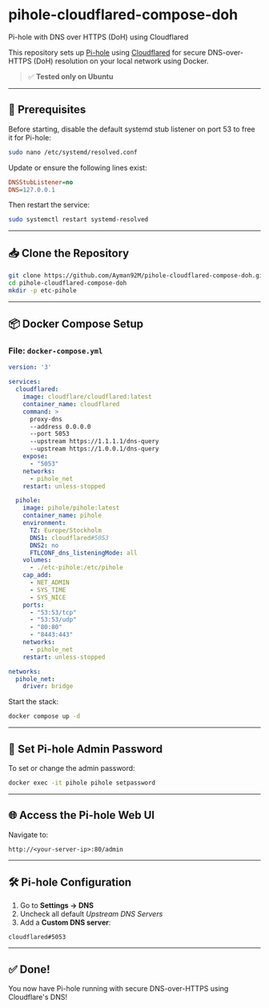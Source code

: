 # pihole-cloudflared-compose-doh
Pi-hole with DNS over HTTPS (DoH) using Cloudflared

This repository sets up [Pi-hole](https://pi-hole.net/) using [Cloudflared](https://developers.cloudflare.com/cloudflared/) for secure DNS-over-HTTPS (DoH) resolution on your local network using Docker.

> ✅ **Tested only on Ubuntu**

---

## 🔧 Prerequisites

Before starting, disable the default systemd stub listener on port 53 to free it for Pi-hole:

```bash
sudo nano /etc/systemd/resolved.conf
```

Update or ensure the following lines exist:

```ini
DNSStubListener=no
DNS=127.0.0.1
```

Then restart the service:

```bash
sudo systemctl restart systemd-resolved
```

---

## 📥 Clone the Repository

```bash
git clone https://github.com/Ayman92M/pihole-cloudflared-compose-doh.git
cd pihole-cloudflared-compose-doh
mkdir -p etc-pihole
```


---

## 📦 Docker Compose Setup

### File: `docker-compose.yml`

```yaml
version: '3'

services:
  cloudflared:
    image: cloudflare/cloudflared:latest
    container_name: cloudflared
    command: >
      proxy-dns
      --address 0.0.0.0
      --port 5053
      --upstream https://1.1.1.1/dns-query
      --upstream https://1.0.0.1/dns-query
    expose:
      - "5053"
    networks:
      - pihole_net
    restart: unless-stopped

  pihole:
    image: pihole/pihole:latest
    container_name: pihole
    environment:
      TZ: Europe/Stockholm
      DNS1: cloudflared#5053
      DNS2: no
      FTLCONF_dns_listeningMode: all
    volumes:
      - ./etc-pihole:/etc/pihole
    cap_add:
      - NET_ADMIN
      - SYS_TIME
      - SYS_NICE
    ports:
      - "53:53/tcp"
      - "53:53/udp"
      - "80:80"
      - "8443:443"
    networks:
      - pihole_net
    restart: unless-stopped

networks:
  pihole_net:
    driver: bridge
```

Start the stack:

```bash
docker compose up -d
```

---


## 🔐 Set Pi-hole Admin Password

To set or change the admin password:

```bash
docker exec -it pihole pihole setpassword
```

---


## 🌐 Access the Pi-hole Web UI

Navigate to:

```
http://<your-server-ip>:80/admin
```


---

## 🛠 Pi-hole Configuration

1. Go to **Settings → DNS**
2. Uncheck all default *Upstream DNS Servers*
3. Add a **Custom DNS server**:

```
cloudflared#5053
```

---

## ✅ Done!

You now have Pi-hole running with secure DNS-over-HTTPS using Cloudflare's DNS!
